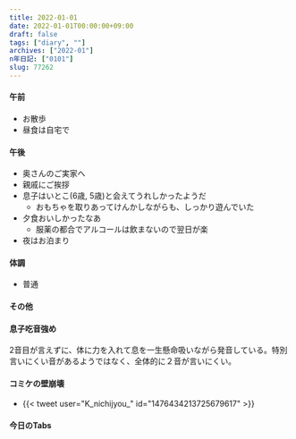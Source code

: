 ```yaml
---
title: 2022-01-01
date: 2022-01-01T00:00:00+09:00
draft: false
tags: ["diary", ""]
archives: ["2022-01"]
n年日記: ["0101"]
slug: 77262
---
```

#### 午前
- お散歩
- 昼食は自宅で
#### 午後
- 奥さんのご実家へ
- 親戚にご挨拶
- 息子はいとこ(6歳, 5歳)と会えてうれしかったようだ
  - おもちゃを取りあってけんかしながらも、しっかり遊んでいた
- 夕食おいしかったなあ
  - 服薬の都合でアルコールは飲まないので翌日が楽
- 夜はお泊まり
#### 体調
- 普通
#### その他
#### 息子吃音強め
2音目が言えずに、体に力を入れて息を一生懸命吸いながら発音している。特別言いにくい音があるようではなく、全体的に２音が言いにくい。
#### コミケの壁崩壊
- {{< tweet user="K_nichijyou_" id="1476434213725679617" >}}
#### 今日のTabs
